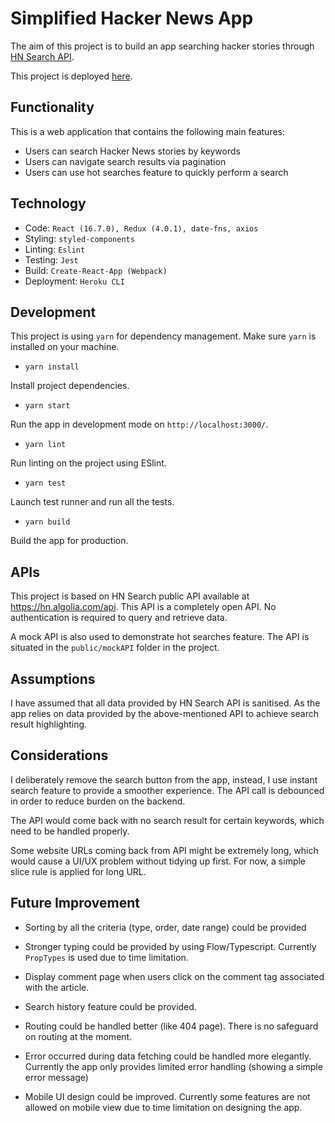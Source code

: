 # Simplified Hacker News App

The aim of this project is to build an app searching hacker stories through [HN Search API](https://hn.algolia.com/api).

This project is deployed [here](https://www.dennisxiao.com/).

## Functionality
This is a web application that contains the following main features:
- Users can search Hacker News stories by keywords
- Users can navigate search results via pagination
- Users can use hot searches feature to quickly perform a search

## Technology
- Code: `React (16.7.0), Redux (4.0.1), date-fns, axios`
- Styling: `styled-components`
- Linting: `Eslint`
- Testing: `Jest`
- Build: `Create-React-App (Webpack)`
- Deployment: `Heroku CLI`

## Development
This project is using `yarn` for dependency management.  Make sure `yarn` is installed on your machine.

- `yarn install` 

Install project dependencies.

- `yarn start`

Run the app in development mode on `http://localhost:3000/`.

- `yarn lint`

Run linting on the project using ESlint.

- `yarn test`

Launch test runner and run all the tests.

- `yarn build`

Build the app for production.

## APIs
This project is based on HN Search public API available at https://hn.algolia.com/api. This API is a completely open API. No authentication is required to query and retrieve data.

A mock API is also used to demonstrate hot searches feature. The API is situated in the `public/mockAPI` folder in the project.

## Assumptions
I have assumed that all data provided by HN Search API is sanitised. As the app relies on data provided by the above-mentioned API to achieve search result highlighting.

## Considerations
I deliberately remove the search button from the app, instead, I use instant search feature to provide a smoother experience. The API call is debounced in order to reduce burden on the backend.

The API would come back with no search result for certain keywords, which need to be handled properly. 

Some website URLs coming back from API might be extremely long, which would cause a UI/UX problem without tidying up first. For now, a simple slice rule is applied for long URL.

## Future Improvement
- Sorting by all the criteria (type, order, date range) could be provided

- Stronger typing could be provided by using Flow/Typescript. Currently `PropTypes` is used due to time limitation.

- Display comment page when users click on the comment tag associated with the article.

- Search history feature could be provided.

- Routing could be handled better (like 404 page). There is no safeguard on routing at the moment.

- Error occurred during data fetching could be handled more elegantly. Currently the app only provides limited error handling (showing a simple error message)

- Mobile UI design could be improved. Currently some features are not allowed on mobile view due to time limitation on designing the app.
